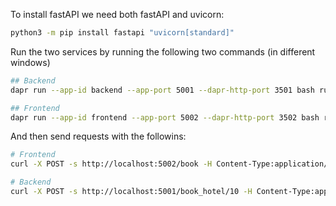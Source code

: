 To install fastAPI we need both fastAPI and uvicorn:
```sh
python3 -m pip install fastapi "uvicorn[standard]"
```

Run the two services by running the following two commands (in different windows)

```sh
## Backend
dapr run --app-id backend --app-port 5001 --dapr-http-port 3501 bash run_server.sh

## Frontend
dapr run --app-id frontend --app-port 5002 --dapr-http-port 3502 bash run_frontend.sh
```

And then send requests with the followins:

```sh
# Frontend
curl -X POST -s http://localhost:5002/book -H Content-Type:application/json --data @reservation.json

# Backend
curl -X POST -s http://localhost:5001/book_hotel/10 -H Content-Type:application/json --data @user.json
```

